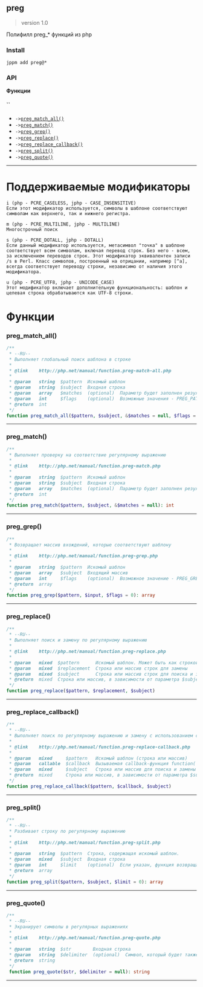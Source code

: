 ## preg
> version 1.0

Полифилл preg_* функций из php

### Install
```
jppm add preg@*
```

### API
**Функции**

#### ``
- `->`[`preg_match_all()`](#func-preg_match_all)
- `->`[`preg_match()`](#func-preg_match)
- `->`[`preg_grep()`](#func-preg_grep)
- `->`[`preg_replace()`](#func-preg_replace)
- `->`[`preg_replace_callback()`](#func-preg_replace_callback)
- `->`[`preg_split()`](#func-preg_split)
- `->`[`preg_quote()`](#func-preg_quote)

---

# Поддерживаемые модификаторы
```
i (php - PCRE_CASELESS, jphp - CASE_INSENSITIVE)
Если этот модификатор используется, символы в шаблоне соответствуют символам как верхнего, так и нижнего регистра.

m (php - PCRE_MULTILINE, jphp - MULTILINE)
Многострочный поиск

s (php - PCRE_DOTALL, jphp - DOTALL)
Если данный модификатор используется, метасимвол "точка" в шаблоне соответствует всем символам, включая перевод строк. Без него - всем, за исключением переводов строк. Этот модификатор эквивалентен записи /s в Perl. Класс символов, построенный на отрицании, например [^a], всегда соответствует переводу строки, независимо от наличия этого модификатора.

u (php - PCRE_UTF8, jphp - UNICODE_CASE)
Этот модификатор включает дополнительную функциональность: шаблон и целевая строка обрабатываются как UTF-8 строки.
```

# Функции

<a name="func-preg_match_all"></a>

### preg_match_all()
```php
/**
 * --RU--
 * Выполняет глобальный поиск шаблона в строке
 * 
 * @link    http://php.net/manual/function.preg-match-all.php
 *
 * @param   string  $pattern  Искомый шаблон
 * @param   string  $subject  Входная строка
 * @param   array   $matches  (optional)  Параметр будет заполнен результатами поиска
 * @param   int     $flags    (optional)  Возможные значения - PREG_PATTERN_ORDER, PREG_SET_ORDER
 * @return  int
 */
function preg_match_all($pattern, $subject, &$matches = null, $flags = PREG_PATTERN_ORDER): int
```

---
<a name="func-preg_match"></a>

### preg_match()
```php
/**
 * Выполняет проверку на соответствие регулярному выражению
 * 
 * @link    http://php.net/manual/function.preg-match.php
 * 
 * @param   string  $pattern  Искомый шаблон
 * @param   string  $subject  Входная строка
 * @param   array   $matches  (optional)  Параметр будет заполнен результатами поиска
 * @return  int
 */
function preg_match($pattern, $subject, &$matches = null): int
```

---
<a name="func-preg_grep"></a>

### preg_grep()
```php
/**
 * Возвращает массив вхождений, которые соответствуют шаблону
 * 
 * @link    http://php.net/manual/function.preg-grep.php
 * 
 * @param   string  $pattern  Искомый шаблон
 * @param   array   $subject  Входящий массив
 * @param   int     $flags    (optional)  Возможное значение - PREG_GREP_INVERT
 * @return  array
 */
function preg_grep($pattern, $input, $flags = 0): array
```

---
<a name="func-preg_replace"></a>

### preg_replace()
```php
/**
 * --RU--
 * Выполняет поиск и замену по регулярному выражению
 * 
 * @link    http://php.net/manual/function.preg-replace.php
 * 
 * @param   mixed  $pattern      Искомый шаблон. Может быть как строкой, так и массивом строк.
 * @param   mixed  $replacement  Строка или массив строк для замены
 * @param   mixed  $subject      Строка или массив строк для поиска и замены
 * @return  mixed  Строка или массив, в зависимости от параметра $subject
 */
function preg_replace($pattern, $replacement, $subject)
```

---
<a name="func-preg_replace_callback"></a>

### preg_replace_callback()
```php
/**
 * --RU--
 * Выполняет поиск по регулярному выражению и замену с использованием callback-функции
 * 
 * @link    http://php.net/manual/function.preg-replace-callback.php
 * 
 * @param   mixed     $pattern   Искомый шаблон (строка или массив)
 * @param   callable  $callback  Вызываемая callback-функция function( array $matches )
 * @param   mixed     $subject   Строка или массив для поиска и замены
 * @return  mixed     Строка или массив, в зависимости от параметра $subject
 */
function preg_replace_callback($pattern, $callback, $subject)
```

---
<a name="func-preg_split"></a>

### preg_split()
```php
/**
 * --RU--
 * Разбивает строку по регулярному выражению
 * 
 * @link    http://php.net/manual/function.preg-split.php
 * 
 * @param   string  $pattern  Строка, содержащая искомый шаблон.
 * @param   mixed   $subject  Входная строка
 * @param   int     $limit    (optional)  Если указан, функция возвращает не более, чем limit подстрок
 * @return  array
 */
function preg_split($pattern, $subject, $limit = 0): array
```

---
<a name="func-preg_quote"></a>

### preg_quote()
```php
/**
 * --RU--
 * Экранирует символы в регулярных выражениях
 * 
 * @link    http://php.net/manual/function.preg-quote.php
 * 
 * @param   string  $str        Входная строка
 * @param   string  $delimiter  (optional)  Символ, который будет также экранироваться
 * @return  string
 */
 function preg_quote($str, $delimiter = null): string
```
---
